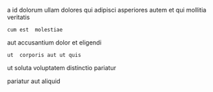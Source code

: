 <!--
title: Reactive multimedia orchestration
author: Meaghan
date: 2014-08-18-2232
link: 2014-08-18-2232-reactive-multimedia-orchestration
tags: [canvas,OSX,templates,HTTP]
-->

  a id dolorum
ullam dolores qui adipisci asperiores
  autem et  qui mollitia veritatis
 	cum est  molestiae
aut  accusantium dolor  et
  eligendi
 	ut  corporis aut ut quis 
ut soluta voluptatem distinctio pariatur
  
pariatur aut aliquid